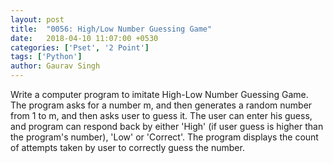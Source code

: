```yaml
---
layout: post
title:  "0056: High/Low Number Guessing Game"
date:   2018-04-10 11:07:00 +0530
categories: ['Pset', '2 Point']
tags: ['Python']
author: Gaurav Singh
---
```

Write a computer program to imitate High-Low Number Guessing Game. The program asks for a number m, and then generates a random number from 1 to m, and then asks user to guess it. The user can enter his guess, and program can respond back by either 'High' (if user guess is higher than the program's number), 'Low' or 'Correct'. The program displays the count of attempts taken by user to correctly guess the number.
